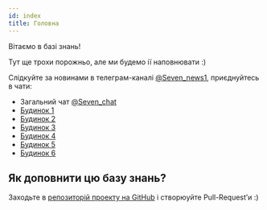 ```yaml
---
id: index
title: Головна
---
```


Вітаємо в базі знань!

Тут ще трохи порожньо, але ми будемо ії наповнювати :)

Слідкуйте за новинами в телеграм-каналі [@Seven_news1](https://t.me/Seven_news1), приєднуйтесь в чати:

- Загальний чат [@Seven_chat](https://t.me/Seven_chat)
- [Будинок 1](https://t.me/sev1ab)
- [Будинок 2](https://t.me/joinchat/FvthThVbr2z2NkEE11aUCw)
- [Будинок 3](https://t.me/seven3ab)
- [Будинок 4](https://t.me/Seven_4)
- [Будинок 5](https://t.me/joinchat/AAAAAFgloUiHjmnzdX1uEg)
- [Будинок 6](https://t.me/joinchat/Ajk1fhI7RNJoxCeZ5RJ5mA)

## Як доповнити цю базу знань?

Заходьте в [репозиторій проекту на GitHub](https://github.com/SilverFire/7-info) і створюуйте Pull-Request’и :)
